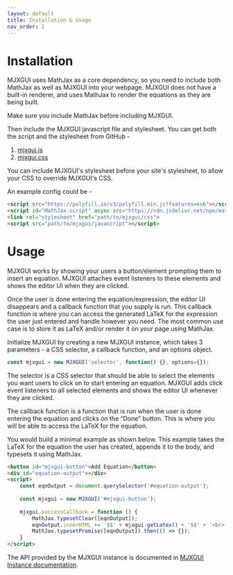```yaml
---
layout: default
title: Installation & Usage 
nav_order: 2
---
```


# Installation
MJXGUI uses MathJax as a core dependency, so you need to include both MathJax as well as MJXGUI into your webpage. MJXGUI does not have a built-in renderer, and uses MathJax to render the equations as they are being built.

Make sure you include MathJax before including MJXGUI.

Then include the MJXGUI javascript file and stylesheet. You can get both the script and the stylesheet from GitHub -
1. [mjxgui.js](https://raw.githubusercontent.com/hrushikeshrv/mjxgui/main/src/mjxgui.min.js)
2. [mjxgui.css](https://raw.githubusercontent.com/hrushikeshrv/mjxgui/main/src/mjxgui.css)

You can include MJXGUI's stylesheet before your site's stylesheet, to allow your CSS to override MJXGUI's CSS.

An example config could be -

```html
<script src="https://polyfill.io/v3/polyfill.min.js?features=es6"></script>
<script id="MathJax-script" async src="https://cdn.jsdelivr.net/npm/mathjax@3/es5/tex-mml-chtml.js"></script>
<link rel="stylesheet" href="path/to/mjxgui/css">
<script src="path/to/mjxgui/javascript"></script>
```

# Usage
MJXGUI works by showing your users a button/element prompting them to insert an equation. MJXGUI attaches event listeners to these elements and shows the editor UI when they are clicked.

Once the user is done entering the equation/expression, the editor UI disappears and a callback function that you supply is run. This callback function is where you can access the generated LaTeX for the expression the user just entered and handle however you need. The most common use case is to store it as LaTeX and/or render it on your page using MathJax.

Initialize MJXGUI by creating a new MJXGUI instance, which takes 3 parameters - a CSS selector, a callback function, and an options object.

```javascript
const mjxgui = new MJXGUI('selector', function() {}, options={});
```

The selector is a CSS selector that should be able to select the elements you want users to click on to start entering an equation. MJXGUI adds click event listeners to all selected elements and shows the editor UI whenever they are clicked.

The callback function is a function that is run when the user is done entering the equation and clicks on the “Done” button. This is where you will be able to access the LaTeX for the equation.

You would build a minimal example as shown below. This example takes the LaTeX for the equation the user has created, appends it to the body, and typesets it using MathJax.

```html
<button id="mjxgui-button">Add Equation</button>
<div id="equation-output"></div>
<script>
    const eqnOutput = document.querySelector('#equation-output');
    
    const mjxgui = new MJXGUI('#mjxgui-button');
    
    mjxgui.successCallback = function () {
        MathJax.typesetClear([eqnOutput]);
        eqnOutput.innerHTML += '$$' + mjxgui.getLatex() + '$$' + '<br>';
        MathJax.typesetPromise([eqnOutput]).then(() => {});
    }
</script>
```

The API provided by the MJXGUI instance is documented in [MJXGUI Instance documentation](./api/mjxgui-instance.md).